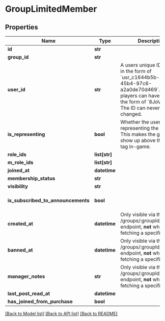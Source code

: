 # GroupLimitedMember


## Properties
Name | Type | Description | Notes
------------ | ------------- | ------------- | -------------
**id** | **str** |  | [optional] 
**group_id** | **str** |  | [optional] 
**user_id** | **str** | A users unique ID, usually in the form of &#x60;usr_c1644b5b-3ca4-45b4-97c6-a2a0de70d469&#x60;. Legacy players can have old IDs in the form of &#x60;8JoV9XEdpo&#x60;. The ID can never be changed. | [optional] 
**is_representing** | **bool** | Whether the user is representing the group. This makes the group show up above the name tag in-game. | [optional] [default to False]
**role_ids** | **list[str]** |  | [optional] 
**m_role_ids** | **list[str]** |  | [optional] 
**joined_at** | **datetime** |  | [optional] 
**membership_status** | **str** |  | [optional] 
**visibility** | **str** |  | [optional] 
**is_subscribed_to_announcements** | **bool** |  | [optional] [default to False]
**created_at** | **datetime** | Only visible via the /groups/:groupId/members endpoint, **not** when fetching a specific user. | [optional] 
**banned_at** | **datetime** | Only visible via the /groups/:groupId/members endpoint, **not** when fetching a specific user. | [optional] 
**manager_notes** | **str** | Only visible via the /groups/:groupId/members endpoint, **not** when fetching a specific user. | [optional] 
**last_post_read_at** | **datetime** |  | [optional] 
**has_joined_from_purchase** | **bool** |  | [optional] 

[[Back to Model list]](../README.md#documentation-for-models) [[Back to API list]](../README.md#documentation-for-api-endpoints) [[Back to README]](../README.md)


